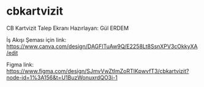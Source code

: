 # cbkartvizit
CB Kartvizit Talep Ekranı 
Hazırlayan: Gül ERDEM

İş Akışı Şeması için link: https://www.canva.com/design/DAGFITuAw9Q/E2258Lt8SsnXPV3cOkkyXA/edit

Figma link: https://www.figma.com/design/SJmvVwZtImZoRTlKpwvfT3/cbkartvizit?node-id=1%3A156&t=U1BuzWonuxrdQO3i-1



